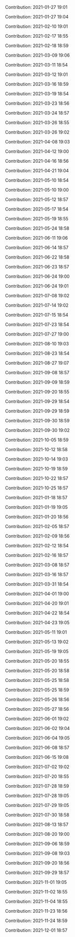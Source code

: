 Contribution: 2021-01-27 19:01

Contribution: 2021-01-27 19:04

Contribution: 2021-02-10 19:01

Contribution: 2021-02-17 18:55

Contribution: 2021-02-18 18:59

Contribution: 2021-03-09 19:06

Contribution: 2021-03-11 18:54

Contribution: 2021-03-12 19:01

Contribution: 2021-03-16 18:59

Contribution: 2021-03-19 18:54

Contribution: 2021-03-23 18:56

Contribution: 2021-03-24 18:57

Contribution: 2021-03-26 18:55

Contribution: 2021-03-26 19:02

Contribution: 2021-04-08 19:03

Contribution: 2021-04-12 19:00

Contribution: 2021-04-16 18:56

Contribution: 2021-04-21 19:04

Contribution: 2021-05-10 18:54

Contribution: 2021-05-10 19:00

Contribution: 2021-05-12 18:57

Contribution: 2021-05-17 18:54

Contribution: 2021-05-19 18:55

Contribution: 2021-05-24 18:58

Contribution: 2021-06-11 19:06

Contribution: 2021-06-14 18:57

Contribution: 2021-06-22 18:58

Contribution: 2021-06-23 18:57

Contribution: 2021-06-24 19:00

Contribution: 2021-06-24 19:01

Contribution: 2021-07-08 19:02

Contribution: 2021-07-14 19:02

Contribution: 2021-07-15 18:54

Contribution: 2021-07-23 18:54

Contribution: 2021-07-27 19:00

Contribution: 2021-08-10 19:03

Contribution: 2021-08-23 18:54

Contribution: 2021-08-27 19:07

Contribution: 2021-09-08 18:57

Contribution: 2021-09-09 18:59

Contribution: 2021-09-20 18:55

Contribution: 2021-09-29 18:54

Contribution: 2021-09-29 18:59

Contribution: 2021-09-30 18:59

Contribution: 2021-09-30 19:02

Contribution: 2021-10-05 18:59

Contribution: 2021-10-12 18:58

Contribution: 2021-10-14 19:03

Contribution: 2021-10-19 18:59

Contribution: 2021-10-22 18:57

Contribution: 2021-10-25 18:57

Contribution: 2021-01-18 18:57

Contribution: 2021-01-19 19:05

Contribution: 2021-01-20 18:56

Contribution: 2021-02-05 18:57

Contribution: 2021-02-09 18:56

Contribution: 2021-02-12 18:54

Contribution: 2021-02-16 18:57

Contribution: 2021-03-08 18:57

Contribution: 2021-03-16 18:57

Contribution: 2021-03-31 18:54

Contribution: 2021-04-01 19:00

Contribution: 2021-04-20 19:01

Contribution: 2021-04-22 18:54

Contribution: 2021-04-23 19:05

Contribution: 2021-05-11 19:01

Contribution: 2021-05-13 19:02

Contribution: 2021-05-19 19:05

Contribution: 2021-05-20 18:55

Contribution: 2021-05-20 18:58

Contribution: 2021-05-25 18:58

Contribution: 2021-05-25 18:59

Contribution: 2021-05-26 18:56

Contribution: 2021-05-27 18:56

Contribution: 2021-06-01 19:02

Contribution: 2021-06-02 19:04

Contribution: 2021-06-04 19:05

Contribution: 2021-06-08 18:57

Contribution: 2021-06-15 19:08

Contribution: 2021-07-02 19:02

Contribution: 2021-07-20 18:55

Contribution: 2021-07-28 18:59

Contribution: 2021-07-28 19:05

Contribution: 2021-07-29 19:05

Contribution: 2021-07-30 18:58

Contribution: 2021-08-13 18:57

Contribution: 2021-08-20 19:00

Contribution: 2021-09-06 18:59

Contribution: 2021-09-08 19:03

Contribution: 2021-09-20 18:56

Contribution: 2021-09-29 18:57

Contribution: 2021-11-01 19:05

Contribution: 2021-11-02 18:55

Contribution: 2021-11-04 18:55

Contribution: 2021-11-23 18:56

Contribution: 2021-11-24 18:59

Contribution: 2021-12-01 18:57

